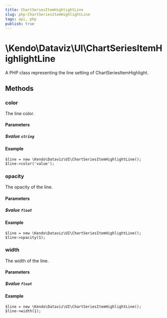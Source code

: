 ```yaml
---
title: ChartSeriesItemHighlightLine
slug: php-ChartSeriesItemHighlightLine
tags: api, php
publish: true
---
```


# \Kendo\Dataviz\UI\ChartSeriesItemHighlightLine

A PHP class representing the line setting of ChartSeriesItemHighlight.


## Methods

### color
The line color.
#### Parameters

##### $value `string`



#### Example 
    $line = new \Kendo\Dataviz\UI\ChartSeriesItemHighlightLine();
    $line->color('value');

### opacity
The opacity of the line.
#### Parameters

##### $value `float`



#### Example 
    $line = new \Kendo\Dataviz\UI\ChartSeriesItemHighlightLine();
    $line->opacity(1);

### width
The width of the line.
#### Parameters

##### $value `float`



#### Example 
    $line = new \Kendo\Dataviz\UI\ChartSeriesItemHighlightLine();
    $line->width(1);

